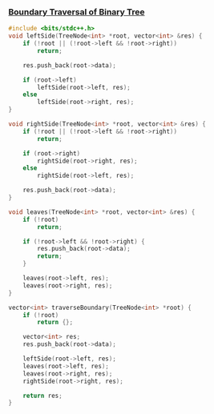 ### [Boundary Traversal of Binary Tree](https://www.codingninjas.com/studio/problems/boundary-traversal-of-binary-tree_8230712?challengeSlug=striver-sde-challenge&leftPanelTab=0)

```cpp
#include <bits/stdc++.h> 
void leftSide(TreeNode<int> *root, vector<int> &res) {
    if (!root || (!root->left && !root->right))
        return;

    res.push_back(root->data);

    if (root->left)
        leftSide(root->left, res);
    else
        leftSide(root->right, res);
}

void rightSide(TreeNode<int> *root, vector<int> &res) {
    if (!root || (!root->left && !root->right))
        return;

    if (root->right)
        rightSide(root->right, res);
    else
        rightSide(root->left, res);

    res.push_back(root->data);
}

void leaves(TreeNode<int> *root, vector<int> &res) {
    if (!root)
        return;

    if (!root->left && !root->right) {
        res.push_back(root->data);
        return;
    }

    leaves(root->left, res);
    leaves(root->right, res);
}

vector<int> traverseBoundary(TreeNode<int> *root) {
    if (!root)
        return {};

    vector<int> res;
    res.push_back(root->data);

    leftSide(root->left, res);
    leaves(root->left, res);
    leaves(root->right, res);
    rightSide(root->right, res);

    return res;
}
```